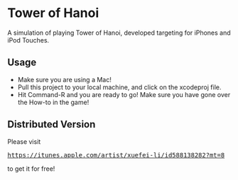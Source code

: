 <h1>Tower of Hanoi</h1>

A simulation of playing Tower of Hanoi, developed targeting for iPhones and iPod Touches.

<h2>Usage</h2>
<ul>
<li>
Make sure you are using a Mac!
</li>
<li>
Pull this project to your local machine, and click on the xcodeproj file.
</li>
<li>
Hit Command-R and you are ready to go! Make sure you have gone over the How-to in the game!
</li>
</ul>

<h2>Distributed Version</h2>
Please visit <pre><a href="https://itunes.apple.com/artist/xuefei-li/id588138282?mt=8">https://itunes.apple.com/artist/xuefei-li/id588138282?mt=8</a></pre>
to get it for free!
